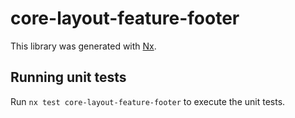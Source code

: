 # core-layout-feature-footer

This library was generated with [Nx](https://nx.dev).

## Running unit tests

Run `nx test core-layout-feature-footer` to execute the unit tests.
